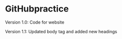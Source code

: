 # GitHubpractice
Version 1.0: Code for website

Version 1.1: Updated body tag and added new headings
